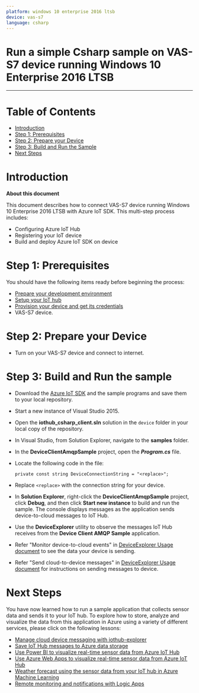 ---platform: windows 10 enterprise 2016 ltsbdevice: vas-s7language: csharp---Run a simple Csharp sample on VAS-S7 device running Windows 10 Enterprise 2016 LTSB===---# Table of Contents-   [Introduction](#Introduction)-   [Step 1: Prerequisites](#Prerequisites)-   [Step 2: Prepare your Device](#PrepareDevice)-   [Step 3: Build and Run the Sample](#Build)-   [Next Steps](#NextSteps)<a name="Introduction"></a># Introduction**About this document**This document describes how to connect VAS-S7 device running Windows 10 Enterprise 2016 LTSB with Azure IoT SDK. This multi-step process includes:-   Configuring Azure IoT Hub-   Registering your IoT device-   Build and deploy Azure IoT SDK on device<a name="Prerequisites"></a># Step 1: PrerequisitesYou should have the following items ready before beginning the process:-   [Prepare your development environment][setup-devbox-windows]-   [Setup your IoT hub][lnk-setup-iot-hub]-   [Provision your device and get its credentials][lnk-manage-iot-hub]-   VAS-S7 device.<a name="PrepareDevice"></a># Step 2: Prepare your Device-   Turn on your VAS-S7 device and connect to internet.<a name="Build"></a># Step 3: Build and Run the sample-   Download the [Azure IoT SDK](https://github.com/Azure/azure-iot-sdk-csharp) and the sample programs and save them to your local repository.-   Start a new instance of Visual Studio 2015.-   Open the **iothub\_csharp\_client.sln** solution in the `device` folder in your local copy of the repository.-   In Visual Studio, from Solution Explorer, navigate to the **samples** folder.-   In the **DeviceClientAmqpSample** project, open the ***Program.cs*** file.-   Locate the following code in the file:        private const string DeviceConnectionString = "<replace>";        -   Replace `<replace>` with the connection string for your device.-   In **Solution Explorer**, right-click the **DeviceClientAmqpSample** project, click **Debug**, and then click **Start new instance** to build and run the sample. The console displays messages as the application sends device-to-cloud messages to IoT Hub.-   Use the **DeviceExplorer** utility to observe the messages IoT Hub receives from the **Device Client AMQP Sample** application.-   Refer "Monitor device-to-cloud events" in [DeviceExplorer Usage document](https://github.com/Azure/azure-iot-sdk-csharp/blob/master/tools/DeviceExplorer/doc/how_to_use_device_explorer.md) to see the data your device is sending.-   Refer "Send cloud-to-device messages" in [DeviceExplorer Usage document](https://github.com/Azure/azure-iot-sdk-csharp/blob/master/tools/DeviceExplorer/doc/how_to_use_device_explorer.md) for instructions on sending messages to device.<a name="NextSteps"></a># Next StepsYou have now learned how to run a sample application that collects sensor data and sends it to your IoT hub. To explore how to store, analyze and visualize the data from this application in Azure using a variety of different services, please click on the following lessons:-   [Manage cloud device messaging with iothub-explorer]-   [Save IoT Hub messages to Azure data storage]-   [Use Power BI to visualize real-time sensor data from Azure IoT Hub]-   [Use Azure Web Apps to visualize real-time sensor data from Azure IoT Hub]-   [Weather forecast using the sensor data from your IoT hub in Azure Machine Learning]-   [Remote monitoring and notifications with Logic Apps]   [Manage cloud device messaging with iothub-explorer]: https://docs.microsoft.com/en-us/azure/iot-hub/iot-hub-explorer-cloud-device-messaging[Save IoT Hub messages to Azure data storage]: https://docs.microsoft.com/en-us/azure/iot-hub/iot-hub-store-data-in-azure-table-storage[Use Power BI to visualize real-time sensor data from Azure IoT Hub]: https://docs.microsoft.com/en-us/azure/iot-hub/iot-hub-live-data-visualization-in-power-bi[Use Azure Web Apps to visualize real-time sensor data from Azure IoT Hub]: https://docs.microsoft.com/en-us/azure/iot-hub/iot-hub-live-data-visualization-in-web-apps[Weather forecast using the sensor data from your IoT hub in Azure Machine Learning]: https://docs.microsoft.com/en-us/azure/iot-hub/iot-hub-weather-forecast-machine-learning[Remote monitoring and notifications with Logic Apps]: https://docs.microsoft.com/en-us/azure/iot-hub/iot-hub-monitoring-notifications-with-azure-logic-apps[setup-devbox-windows]: https://github.com/Azure/azure-iot-sdk-c/blob/master/doc/devbox_setup.md[lnk-setup-iot-hub]: ../setup_iothub.md[lnk-manage-iot-hub]: ../manage_iot_hub.md